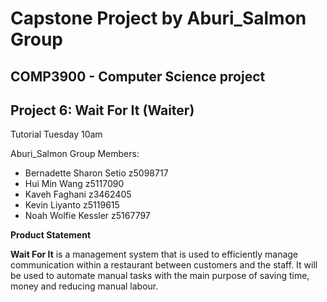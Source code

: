# Capstone Project by Aburi_Salmon Group

## COMP3900 - Computer Science  project

## Project 6: Wait For It (Waiter)

Tutorial Tuesday 10am

Aburi_Salmon Group Members:
- Bernadette Sharon Setio   z5098717
- Hui Min Wang	            z5117090
- Kaveh Faghani             z3462405
- Kevin Liyanto             z5119615
- Noah Wolfie Kessler       z5167797


__Product Statement__

__Wait For It__ is a management system that is used to efficiently manage communication within a restaurant between customers and the staff. It will be used to automate manual tasks with the main purpose of saving time, money and reducing manual labour.

